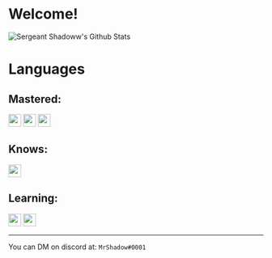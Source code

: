 # Welcome!
  
![Sergeant Shadoww's Github Stats](https://github-readme-stats.vercel.app/api?username=SergeantShadoww&show_icons=true&theme=highcontrast&count_private=true)

<h1>Languages</h1>

<h2>Mastered: </h2>
<code><img width="25px" src="https://github.com/SergeantShadoww/SergeantShadoww/blob/master/assets/javascript.svg"></code>
<code><img width="25px" src="https://github.com/SergeantShadoww/SergeantShadoww/blob/master/assets/nodejs.svg"></code>
<code><img width="25px" src="https://github.com/SergeantShadoww/SergeantShadoww/blob/master/assets/python.png"></code>

<h2>Knows:</h2>
<code><img width="25px" src="https://github.com/SergeantShadoww/SergeantShadoww/blob/master/assets/cpp.svg"></code>

<h2>Learning:</h2>
<code><img width="25px" src="https://github.com/SergeantShadoww/SergeantShadoww/blob/master/assets/typescript.svg"></code>
<code><img width="25px" src="https://github.com/SergeantShadoww/SergeantShadoww/blob/master/assets/go.svg"></code>

---

You can DM on discord at: `MrShadow#0001`
